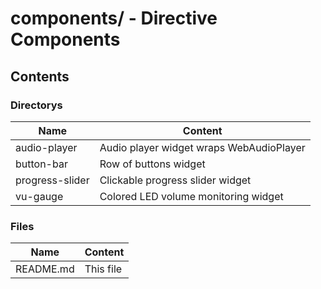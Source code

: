 # components/ - Directive Components

## Contents

### Directorys

| Name            | Content                                          |
|-----------------|--------------------------------------------------|
| audio-player    | Audio player widget wraps WebAudioPlayer         |
| button-bar      | Row of buttons widget                            |
| progress-slider | Clickable progress slider widget                 |
| vu-gauge        | Colored LED volume monitoring widget             |

### Files

| Name      | Content   |
|-----------|-----------|
| README.md | This file |
